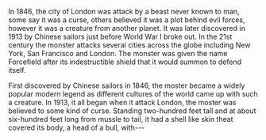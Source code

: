 In 1846, the city of London was attack by a beast never known to man, some say it was a curse, others believed it was a plot behind evil forces, however it was a creature from another planet. It was later discovered in 1913 by Chinese sailors just before World War I broke out. In the 21st century the monster attacks several cities across the globe including New York, San Francisco and London. The monster was given the name Forcefield after its indestructible shield that it would summon to defend itself. 

First discovered by Chinese sailors in 1846, the moster became a widely popular modern legend as different cultures of the world came up with such a creature. In 1913, it all began when it attack London, the moster was believed to some kind of curse. Standing two-hundred feet tall and at about six-hundred feet long from mussle to tail, it had a shell like skin theat covered its body, a head of a bull, with---
